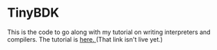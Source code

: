 # TinyBDK
This is the code to go along with my tutorial on writing interpreters and compilers.  The tutorial is <a href="www.wrcooke.net/programming/TinyBDK.html"> here. </a> (That link isn't live yet.)

